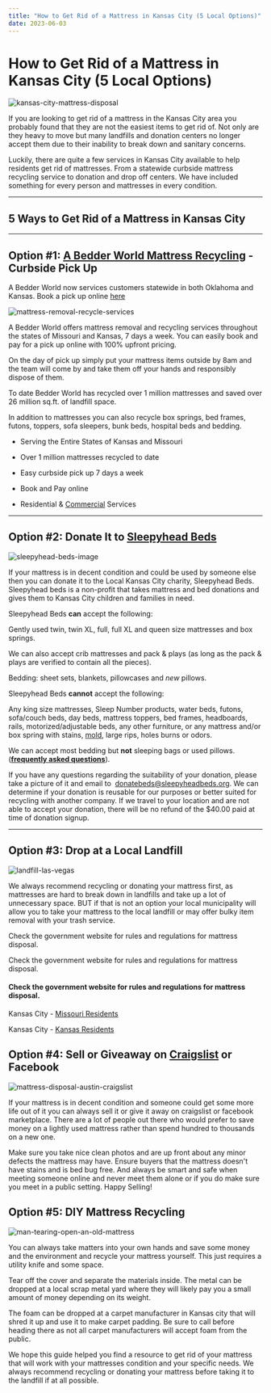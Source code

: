 ```yaml
---
title: "How to Get Rid of a Mattress in Kansas City (5 Local Options)"
date: 2023-06-03
---
```


# How to Get Rid of a Mattress in Kansas City (5 Local Options)

![kansas-city-mattress-disposal](images/kansas-city-mattress-disposal-1024x576.png)

If you are looking to get rid of a mattress in the Kansas City area you probably found that they are not the easiest items to get rid of. Not only are they heavy to move but many landfills and donation centers no longer accept them due to their inability to break down and sanitary concerns.

Luckily, there are quite a few services in Kansas City available to help residents get rid of mattresses. From a statewide curbside mattress recycling service to donation and drop off centers. We have included something for every person and mattresses in every condition.

* * *

## 5 Ways to Get Rid of a Mattress in Kansas City

* * *

## Option #1: [A Bedder World Mattress Recycling](https://www.abedderworld.com/Kansas-City-MO) - Curbside Pick Up

A Bedder World now services customers statewide in both Oklahoma and Kansas. Book a pick up online [here](https://www.abedderworld.com/book-online/)

![mattress-removal-recycle-services](images/Screen-Shot-2022-04-18-at-12.35.36-PM-1024x367.png)

A Bedder World offers mattress removal and recycling services throughout the states of Missouri and Kansas, 7 days a week. You can easily book and pay for a pick up online with 100% upfront pricing.

On the day of pick up simply put your mattress items outside by 8am and the team will come by and take them off your hands and responsibly dispose of them.

To date Bedder World has recycled over 1 million mattresses and saved over 26 million sq.ft. of landfill space.

In addition to mattresses you can also recycle box springs, bed frames, futons, toppers, sofa sleepers, bunk beds, hospital beds and bedding.

- Serving the Entire States of Kansas and Missouri

- Over 1 million mattresses recycled to date

- Easy curbside pick up 7 days a week

- Book and Pay online

- Residential & [Commercial](https://www.abedderworld.com/commercial/) Services

* * *

## Option #2: Donate It to [Sleepyhead Beds](https://sleepyheadbeds.org/donate-bed/)

![sleepyhead-beds-image](images/sleepyhead_beds56.jpeg)

If your mattress is in decent condition and could be used by someone else then you can donate it to the Local Kansas City charity, Sleepyhead Beds. Sleepyhead beds is a non-profit that takes mattress and bed donations and gives them to Kansas City children and families in need.

Sleepyhead Beds **can** accept the following:

Gently used twin, twin XL, full, full XL and queen size mattresses and box springs.

We can also accept crib mattresses and pack & plays (as long as the pack & plays are verified to contain all the pieces).

Bedding: sheet sets, blankets, pillowcases and _new_ pillows.

Sleepyhead Beds **cannot** accept the following:

Any king size mattresses, Sleep Number products, water beds, futons, sofa/couch beds, day beds, mattress toppers, bed frames, headboards, rails, motorized/adjustable beds, any other furniture, or any mattress and/or box spring with stains, [mold](https://www.abedderworld.com/mold-on-a-mattress.html/), large rips, holes burns or odors.

We can accept most bedding but **not** sleeping bags or used pillows. (**[frequently asked questions](https://sleepyheadbeds.org/faq/)**).

If you have any questions regarding the suitability of your donation, please take a picture of it and email to  [donatebeds@sleepyheadbeds.org](mailto:donatebeds@sleepyheadbeds.org). We can determine if your donation is reusable for our purposes or better suited for recycling with another company. If we travel to your location and are not able to accept your donation, there will be no refund of the $40.00 paid at time of donation signup.

* * *

## Option #3: Drop at a Local Landfill

![landfill-las-vegas](images/WE_WastePile.jpeg)

We always recommend recycling or donating your mattress first, as mattresses are hard to break down in landfills and take up a lot of unnecessary space. BUT if that is not an option your local municipality will allow you to take your mattress to the local landfill or may offer bulky item removal with your trash service.

Check the government website for rules and regulations for mattress disposal.

Check the government website for rules and regulations for mattress disposal.

#### Check the government website for rules and regulations for mattress disposal.

Kansas City - [Missouri Residents](https://www.kcmo.gov/home)

Kansas City - [Kansas Residents](https://www.wycokck.org/Home)

## Option #4: Sell or Giveaway on [Craigslist](https://kansascity.craigslist.org/) or Facebook

![mattress-disposal-austin-craigslist](images/Screen-Shot-2019-12-11-at-8.06.07-AM-edited.png)

If your mattress is in decent condition and someone could get some more life out of it you can always sell it or give it away on craigslist or facebook marketplace. There are a lot of people out there who would prefer to save money on a lightly used mattress rather than spend hundred to thousands on a new one.

Make sure you take nice clean photos and are up front about any minor defects the mattress may have. Ensure buyers that the mattress doesn't have stains and is bed bug free. And always be smart and safe when meeting someone online and never meet them alone or if you do make sure you meet in a public setting. Happy Selling!

## Option #5: DIY Mattress Recycling

![man-tearing-open-an-old-mattress](images/Screen-Shot-2019-04-08-at-1.56.55-PM-1024x572.webp)

You can always take matters into your own hands and save some money and the environment and recycle your mattress yourself. This just requires a utility knife and some space.

Tear off the cover and separate the materials inside. The metal can be dropped at a local scrap metal yard where they will likely pay you a small amount of money depending on its weight.

The foam can be dropped at a carpet manufacturer in Kansas city that will shred it up and use it to make carpet padding. Be sure to call before heading there as not all carpet manufacturers will accept foam from the public.

We hope this guide helped you find a resource to get rid of your mattress that will work with your mattresses condition and your specific needs. We always recommend recycling or donating your mattress before taking it to the landfill if at all possible.
